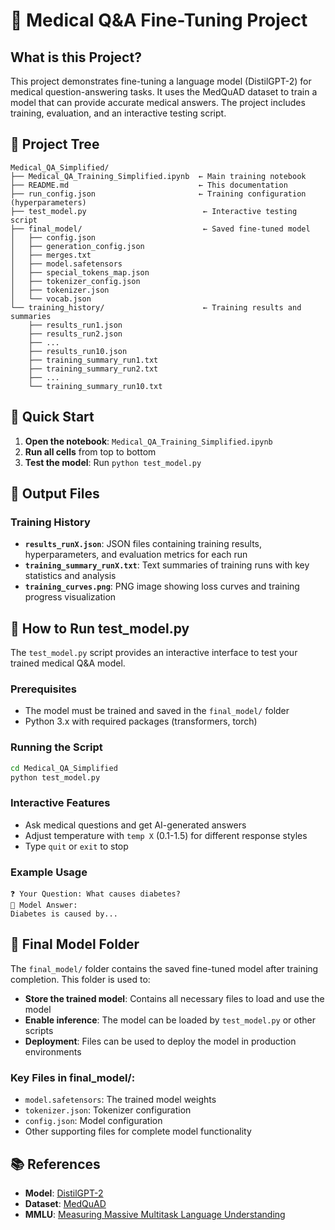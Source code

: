 # 🏥 Medical Q&A Fine-Tuning Project

## What is this Project?

This project demonstrates fine-tuning a language model (DistilGPT-2) for medical question-answering tasks. It uses the MedQuAD dataset to train a model that can provide accurate medical answers. The project includes training, evaluation, and an interactive testing script.

## 📁 Project Tree

```
Medical_QA_Simplified/
├── Medical_QA_Training_Simplified.ipynb  ← Main training notebook
├── README.md                             ← This documentation
├── run_config.json                       ← Training configuration (hyperparameters)
├── test_model.py                          ← Interactive testing script
├── final_model/                           ← Saved fine-tuned model
│   ├── config.json
│   ├── generation_config.json
│   ├── merges.txt
│   ├── model.safetensors
│   ├── special_tokens_map.json
│   ├── tokenizer_config.json
│   ├── tokenizer.json
│   └── vocab.json
└── training_history/                      ← Training results and summaries
    ├── results_run1.json
    ├── results_run2.json
    ├── ...
    ├── results_run10.json
    ├── training_summary_run1.txt
    ├── training_summary_run2.txt
    ├── ...
    └── training_summary_run10.txt
```

## 🚀 Quick Start

1. **Open the notebook**: `Medical_QA_Training_Simplified.ipynb`
2. **Run all cells** from top to bottom
3. **Test the model**: Run `python test_model.py`

## 📝 Output Files

### Training History
- **`results_runX.json`**: JSON files containing training results, hyperparameters, and evaluation metrics for each run
- **`training_summary_runX.txt`**: Text summaries of training runs with key statistics and analysis
- **`training_curves.png`**: PNG image showing loss curves and training progress visualization

## 🧪 How to Run test_model.py

The `test_model.py` script provides an interactive interface to test your trained medical Q&A model.

### Prerequisites
- The model must be trained and saved in the `final_model/` folder
- Python 3.x with required packages (transformers, torch)

### Running the Script
```bash
cd Medical_QA_Simplified
python test_model.py
```

### Interactive Features
- Ask medical questions and get AI-generated answers
- Adjust temperature with `temp X` (0.1-1.5) for different response styles
- Type `quit` or `exit` to stop

### Example Usage
```
❓ Your Question: What causes diabetes?
🤖 Model Answer:
Diabetes is caused by...
```

## 🎯 Final Model Folder

The `final_model/` folder contains the saved fine-tuned model after training completion. This folder is used to:

- **Store the trained model**: Contains all necessary files to load and use the model
- **Enable inference**: The model can be loaded by `test_model.py` or other scripts
- **Deployment**: Files can be used to deploy the model in production environments

### Key Files in final_model/:
- `model.safetensors`: The trained model weights
- `tokenizer.json`: Tokenizer configuration
- `config.json`: Model configuration
- Other supporting files for complete model functionality

## 📚 References

- **Model**: [DistilGPT-2](https://huggingface.co/distilgpt2)
- **Dataset**: [MedQuAD](https://huggingface.co/datasets/keivalya/MedQuad-MedicalQnADataset)
- **MMLU**: [Measuring Massive Multitask Language Understanding](https://arxiv.org/abs/2009.03300)

